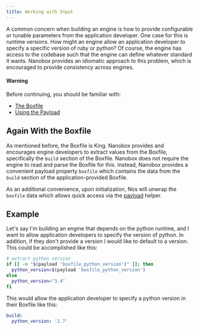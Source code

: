 ```yaml
---
title: Working with Input
---
```


A common concern when building an engine is how to provide configurable or tunable parameters from the application developer. One case for this is runtime versions. How might an engine allow an application developer to specify a specific version of ruby or python? Of course, the engine has access to the codebase such that the engine can define whatever standard it wants. Nanobox provides an idiomatic approach to this problem, which is encouraged to provide consistency across engines.

#### Warning

Before continuing, you should be familiar with:

- [The Boxfile](/boxfile)
- [Using the Payload](/engines/common-tasks/using-the-payload)

## Again With the Boxfile

As mentioned before, the Boxfile is King. Nanobox provides and encourages engine developers to extract values from the Boxfile, specifically the `build` section of the Boxfile. Nanobox does not require the engine to read and parse the Boxfile for this. Instead, Nanobox provides a convenient payload property `boxfile` which contains the data from the `build` section of the application-provided Boxfile.

As an additional convenience, upon initialization, Nos will unwrap the `boxfile` data which allows quick access via the [payload](/engines/common-tasks/payload) helper.

## Example

Let's say I'm building an engine that depends on the python runtime, and I want to allow application developers to specify the version of python. In addition, if they don't provide a version I would like to default to a version. This could be accomplished like this:

```bash
# extract python version
if [[ -n "$(payload 'boxfile_python_version')" ]]; then
  python_version=$(payload 'boxfile_python_version')
else
  python_version="3.4"
fi
```

This would allow the application developer to specify a python version in their Boxfile like this:

```yaml
build:
  python_version: '2.7'
```
